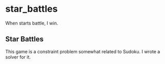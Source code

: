 # star_battles

When starts battle, I win. 

## Star Battles

This game is a constraint problem somewhat related to Sudoku. I wrote a solver for it.
